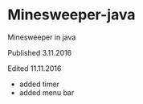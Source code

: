 # Minesweeper-java
Minesweeper in java

Published 3.11.2016

Edited 11.11.2016
- added timer
- added menu bar
